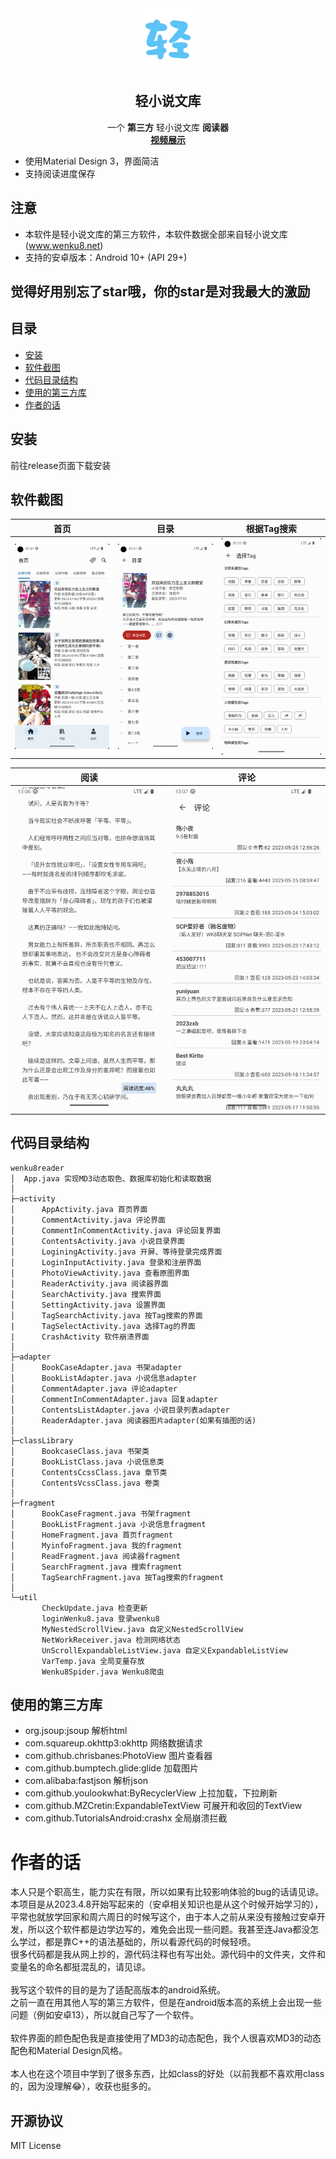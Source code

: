 <div align="center">
  <div align="center">
    <img src="./README/logo.png" alt="Logo" width="100" height="100">
  </div>

  <h2 align="center">轻小说文库</h2>
  <div align="center">
    一个 <b>第三方</b> 轻小说文库 <b>阅读器</b>
    <br />
    <a href="https://www.bilibili.com/video/BV1ns4y1B7J2/"><b>视频展示</b></a>
    <br />
  </div>

</div>

- 使用Material Design 3，界面简洁
- 支持阅读进度保存
## 注意
- 本软件是轻小说文库的第三方软件，本软件数据全部来自轻小说文库(www.wenku8.net)
- 支持的安卓版本：Android 10+ (API 29+)

<h2> 觉得好用别忘了star哦，你的star是对我最大的激励 </h2>

## 目录
- [安装](#安装)
- [软件截图](#软件截图)
- [代码目录结构](#代码目录结构)
- [使用的第三方库](#使用的第三方库)
- [作者的话](#作者的话)
## 安装
前往release页面下载安装

## 软件截图
| 首页                         | 目录                                 | 根据Tag搜索                                          |
|----------------------------|------------------------------------|--------------------------------------------------|
| ![home](./README/home.png) | ![contents](./README/contents.png) | ![select_from_tag](./README/select_from_tag.png) |

| 阅读                             | 评论                               |
|--------------------------------|----------------------------------|
| ![reader](./README/reader.png) | ![comment](./README/comment.png) |
## 代码目录结构
```
wenku8reader
│  App.java 实现MD3动态取色、数据库初始化和读取数据
│  
├─activity
│      AppActivity.java 首页界面
│      CommentActivity.java 评论界面
│      CommentInCommentActivity.java 评论回复界面
│      ContentsActivity.java 小说目录界面
│      LoginingActivity.java 开屏、等待登录完成界面
│      LoginInputActivity.java 登录和注册界面
│      PhotoViewActivity.java 查看原图界面
│      ReaderActivity.java 阅读器界面
│      SearchActivity.java 搜索界面
│      SettingActivity.java 设置界面
│      TagSearchActivity.java 按Tag搜索的界面
|      TagSelectActivity.java 选择Tag的界面
|      CrashActivity 软件崩溃界面
│      
├─adapter
│      BookCaseAdapter.java 书架adapter
│      BookListAdapter.java 小说信息adapter
│      CommentAdapter.java 评论adapter
│      CommentInCommentAdapter.java 回复adapter
│      ContentsListAdapter.java 小说目录列表adapter
│      ReaderAdapter.java 阅读器图片adapter(如果有插图的话)
│      
├─classLibrary
│      BookcaseClass.java 书架类
│      BookListClass.java 小说信息类
│      ContentsCcssClass.java 章节类
│      ContentsVcssClass.java 卷类
│      
├─fragment
│      BookCaseFragment.java 书架fragment
│      BookListFragment.java 小说信息fragment
│      HomeFragment.java 首页fragment
│      MyinfoFragment.java 我的fragment
│      ReadFragment.java 阅读器fragment
│      SearchFragment.java 搜索fragment
│      TagSearchFragment.java 按Tag搜索的fragment
│      
└─util
       CheckUpdate.java 检查更新
       loginWenku8.java 登录wenku8
       MyNestedScrollView.java 自定义NestedScrollView
       NetWorkReceiver.java 检测网络状态
       UnScrollExpandableListView.java 自定义ExpandableListView
       VarTemp.java 全局变量存放
       Wenku8Spider.java Wenku8爬虫
```
## 使用的第三方库
- org.jsoup:jsoup 解析html
- com.squareup.okhttp3:okhttp 网络数据请求
- com.github.chrisbanes:PhotoView 图片查看器
- com.github.bumptech.glide:glide 加载图片
- com.alibaba:fastjson 解析json
- com.github.youlookwhat:ByRecyclerView 上拉加载，下拉刷新
- com.github.MZCretin:ExpandableTextView 可展开和收回的TextView
- com.github.TutorialsAndroid:crashx 全局崩溃拦截

# 作者的话
本人只是个职高生，能力实在有限，所以如果有比较影响体验的bug的话请见谅。<br>
本项目是从2023.4.8开始写起来的（安卓相关知识也是从这个时候开始学习的），平常也就放学回家和周六周日的时候写这个，由于本人之前从来没有接触过安卓开发，所以这个软件都是边学边写的，难免会出现一些问题。我甚至连Java都没怎么学过，都是靠C++的语法基础的，所以看源代码的时候轻喷。<br>
很多代码都是我从网上抄的，源代码注释也有写出处。源代码中的文件夹，文件和变量名的命名都挺混乱的，请见谅。
<br><br>
我写这个软件的目的是为了适配高版本的android系统。<br>
之前一直在用其他人写的第三方软件，但是在android版本高的系统上会出现一些问题（例如安卓13），所以就自己写了一个软件。
<br><br>
软件界面的颜色配色我是直接使用了MD3的动态配色，我个人很喜欢MD3的动态配色和Material Design风格。
<br><br>
本人也在这个项目中学到了很多东西，比如class的好处（以前我都不喜欢用class的，因为没理解😂），收获也挺多的。
## 开源协议
MIT License